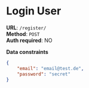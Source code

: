 # Login User

**URL**: `/register/`  
**Method**: `POST`  
**Auth required**: NO  

**Data constraints**

```json
{
    "email": "email@test.de",
    "password": "secret"
}
```
